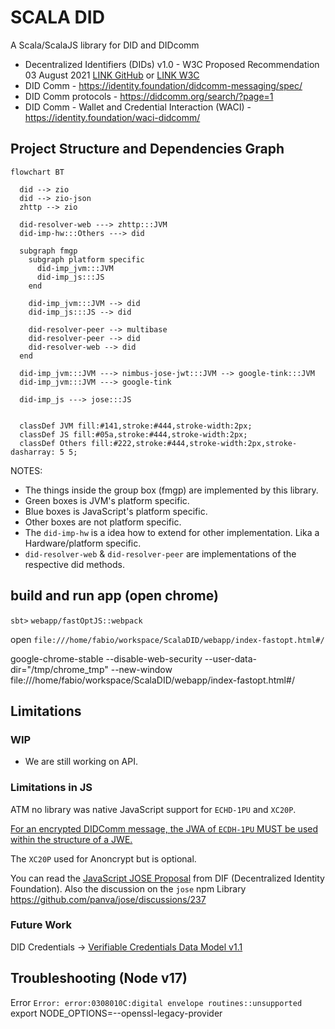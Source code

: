 # SCALA DID

A Scala/ScalaJS library for DID and DIDcomm

- Decentralized Identifiers (DIDs) v1.0 - W3C Proposed Recommendation 03 August 2021 [LINK GitHub](https://w3c.github.io/did-core/) or [LINK W3C](https://www.w3.org/TR/did-core/)
- DID Comm - <https://identity.foundation/didcomm-messaging/spec/>
- DID Comm protocols - <https://didcomm.org/search/?page=1>
- DID Comm - Wallet and Credential Interaction (WACI) - https://identity.foundation/waci-didcomm/

## Project Structure and Dependencies Graph

```mermaid
flowchart BT

  did --> zio
  did --> zio-json
  zhttp --> zio

  did-resolver-web ---> zhttp:::JVM
  did-imp-hw:::Others ---> did

  subgraph fmgp
    subgraph platform specific
      did-imp_jvm:::JVM
      did-imp_js:::JS
    end

    did-imp_jvm:::JVM --> did
    did-imp_js:::JS --> did
    
    did-resolver-peer --> multibase
    did-resolver-peer --> did
    did-resolver-web --> did
  end
  
  did-imp_jvm:::JVM ---> nimbus-jose-jwt:::JVM --> google-tink:::JVM
  did-imp_jvm:::JVM ---> google-tink

  did-imp_js ---> jose:::JS


  classDef JVM fill:#141,stroke:#444,stroke-width:2px;
  classDef JS fill:#05a,stroke:#444,stroke-width:2px;
  classDef Others fill:#222,stroke:#444,stroke-width:2px,stroke-dasharray: 5 5;

```

NOTES:

- The things inside the group box (fmgp) are implemented by this library.
- Green boxes is JVM's platform specific.
- Blue boxes is JavaScript's platform specific.
- Other boxes are not platform specific.
- The `did-imp-hw` is a idea how to extend for other implementation. Lika a Hardware/platform specific.
- `did-resolver-web` & `did-resolver-peer` are implementations of the respective did methods.

## build and run app (open chrome)

`sbt>` `webapp/fastOptJS::webpack`

open `file:///home/fabio/workspace/ScalaDID/webapp/index-fastopt.html#/`

google-chrome-stable --disable-web-security --user-data-dir="/tmp/chrome_tmp" --new-window file:///home/fabio/workspace/ScalaDID/webapp/index-fastopt.html#/

## Limitations

### WIP

- We are still working on API.

### Limitations in JS

ATM no library was native JavaScript support for `ECHD-1PU` and `XC20P`.

[For an encrypted DIDComm message, the JWA of `ECDH-1PU` MUST be used within the structure of a JWE.](https://identity.foundation/didcomm-messaging/spec/#sender-authenticated-encryption)

The `XC20P` used for Anoncrypt but is optional.

You can read the [JavaScript JOSE Proposal](<https://hackmd.io/@IyhpRay4QVC_ozugDsQAQg/S1QlYJN0d>) from DIF (Decentralized Identity Foundation).
Also the discussion on the `jose` npm Library <https://github.com/panva/jose/discussions/237>

### Future Work

DID Credentials -> [Verifiable Credentials Data Model v1.1](https://www.w3.org/TR/vc-data-model/)

## Troubleshooting (Node v17)

Error `Error: error:0308010C:digital envelope routines::unsupported`
export NODE_OPTIONS=--openssl-legacy-provider
